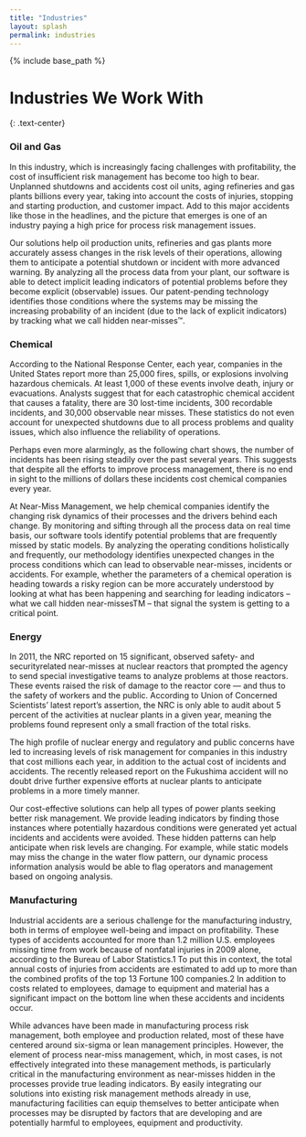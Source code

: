 ```yaml
---
title: "Industries"
layout: splash
permalink: industries
---
```


{% include base_path %}


<h1 class="page__title">Industries We Work With</h1>
{: .text-center}


<div id="oil-gas" class="archive__item">
<h3 class="archive__item-title">Oil and Gas</h3>
  <!-- <img src="images/industry-01.jpg" alt="Oil and Gas"> -->
  <p>In this industry, which is increasingly facing challenges with profitability, the cost of insufficient risk management has become too high to bear. Unplanned shutdowns and accidents cost oil units, aging refineries and gas plants billions every year, taking into account the costs of injuries, stopping and starting production, and customer impact. Add to this major accidents like those in the headlines, and the picture that emerges is one of an industry paying a high price for process risk management issues.</p>
  <p>Our solutions help oil production units, refineries and gas plants more accurately assess changes in the risk levels of their operations, allowing them to anticipate a potential shutdown or incident with more advanced warning. By analyzing all the process data from your plant, our software is able to detect implicit leading indicators of potential problems before they become explicit (observable) issues. Our patent-pending technology identifies those conditions where the systems may be missing the increasing probability of an incident (due to the lack of explicit indicators) by tracking what we call hidden near-misses&trade;.</p>
</div>

<div id="chemical" class="archive__item">
<h3 class="archive__item-title">Chemical</h3>
    <p>According to the National Response Center, each year, companies in the United States report more than 25,000 fires, spills, or explosions involving hazardous chemicals. At least 1,000 of these events involve death, injury or evacuations. Analysts suggest that for each catastrophic chemical accident that causes a fatality, there are 30 lost-time incidents, 300 recordable incidents, and 30,000 observable near misses. These statistics do not even account for unexpected shutdowns due to all process problems and quality issues, which also influence the reliability of operations.</p> 
    <p>Perhaps even more alarmingly, as the following chart shows, the number of incidents has been rising steadily over the past several years. This suggests that despite all the efforts to improve process management, there is no end in sight to the millions of dollars these incidents cost chemical companies every year.</p>
    <p>At Near-Miss Management, we help chemical companies identify the changing risk dynamics of their processes and the drivers behind each change. By monitoring and sifting through all the process data on real time basis, our software tools identify potential problems that are frequently missed by static models. By analyzing the operating conditions holistically and frequently, our methodology identifies unexpected changes in the process conditions which can lead to observable near-misses, incidents or accidents. For example, whether the parameters of a chemical operation is heading towards a risky region can be more accurately understood by looking at what has been happening and searching for leading indicators – what we call hidden near-missesTM – that signal the system is getting to a critical point.</p>
</div>

<div id="energy" class="archive__item">
<h3 class="archive__item-title">Energy</h3>
  <p>In 2011, the NRC reported on 15 significant, observed safety- and securityrelated near-misses at nuclear reactors that prompted the agency to send special investigative teams to analyze problems at those reactors. These events raised the risk of damage to the reactor core — and thus to the safety of workers and the public. According to Union of Concerned Scientists’ latest report’s assertion, the NRC is only able to audit about 5 percent of the activities at nuclear plants in a given year, meaning the problems found represent only a small fraction of the total risks.</p>
  <p>The high profile of nuclear energy and regulatory and public concerns have led to increasing levels of risk management for companies in this industry that cost millions each year, in addition to the actual cost of incidents and accidents. The recently released report on the Fukushima accident will no doubt drive further expensive efforts at nuclear plants to anticipate problems in a more timely manner.</p>
  <p>Our cost-effective solutions can help all types of power plants seeking better risk management. We provide leading indicators by finding those instances where potentially hazardous conditions were generated yet actual incidents and accidents were avoided. These hidden patterns can help anticipate when risk levels are changing. For example, while static models may miss the change in the water flow pattern, our dynamic process information analysis would be able to flag operators and management based on ongoing analysis.</p>
</div>

<div id="manufacturing" class="archive__item">
<h3 class="archive__item-title">Manufacturing</h3>
  <p>Industrial accidents are a serious challenge for the manufacturing industry, both in terms of employee well-being and impact on profitability. These types of accidents accounted for more than 1.2 million U.S. employees missing time from work because of nonfatal injuries in 2009 alone, according to the Bureau of Labor Statistics.1 To put this in context, the total annual costs of injuries from accidents are estimated to add up to more than the combined profits of the top 13 Fortune 100 companies.2 In addition to costs related to employees, damage to equipment and material has a significant impact on the bottom line when these accidents and incidents occur.</p>
  <p>While advances have been made in manufacturing process risk management, both employee and production related, most of these have centered around six-sigma or lean management principles. However, the element of process near-miss management, which, in most cases, is not effectively integrated into these management methods, is particularly critical in the manufacturing environment as near-misses hidden in the processes provide true leading indicators. By easily integrating our solutions into existing risk management methods already in use, manufacturing facilities can equip themselves to better anticipate when processes may be disrupted by factors that are developing and are potentially harmful to employees, equipment and productivity.</p>
</div>
